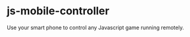 js-mobile-controller
====================

Use your smart phone to control any Javascript game running remotely.
